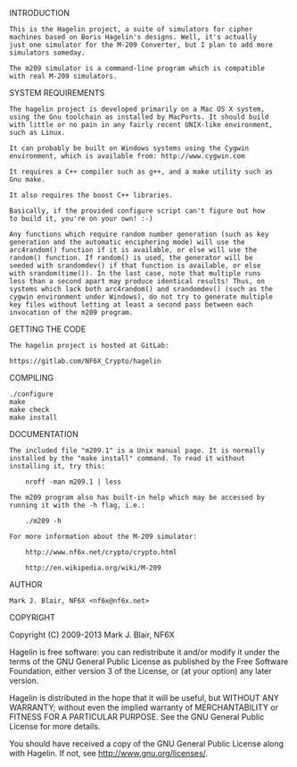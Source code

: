 INTRODUCTION

    This is the Hagelin project, a suite of simulators for cipher
    machines based on Boris Hagelin's designs. Well, it's actually
    just one simulator for the M-209 Converter, but I plan to add more
    simulators someday.

    The m209 simulator is a command-line program which is compatible
    with real M-209 simulators.


SYSTEM REQUIREMENTS

    The hagelin project is developed primarily on a Mac OS X system,
    using the Gnu toolchain as installed by MacPorts. It should build
    with little or no pain in any fairly recent UNIX-like environment,
    such as Linux.

    It can probably be built on Windows systems using the Cygwin
    environment, which is available from: http://www.cygwin.com

    It requires a C++ compiler such as g++, and a make utility such as
    Gnu make.

    It also requires the boost C++ libraries.

    Basically, if the provided configure script can't figure out how
    to build it, you're on your own! :-)

    Any functions which require random number generation (such as key
    generation and the automatic enciphering mode) will use the
    arc4random() function if it is available, or else will use the
    random() function. If random() is used, the generator will be
    seeded with srandomdev() if that function is available, or else
    with srandom(time()). In the last case, note that multiple runs
    less than a second apart may produce identical results! Thus, on
    systems which lack both arc4random() and srandomdev() (such as the
    cygwin environment under Windows), do not try to generate multiple
    key files without letting at least a second pass between each
    invocation of the m209 program.

GETTING THE CODE

    The hagelin project is hosted at GitLab:

    https://gitlab.com/NF6X_Crypto/hagelin

COMPILING

    ./configure
    make
    make check
    make install

DOCUMENTATION

    The included file "m209.1" is a Unix manual page. It is normally
    installed by the "make install" command. To read it without
    installing it, try this:

        nroff -man m209.1 | less

    The m209 program also has built-in help which may be accessed by
    running it with the -h flag, i.e.:

        ./m209 -h

    For more information about the M-209 simulator:

    	http://www.nf6x.net/crypto/crypto.html

        http://en.wikipedia.org/wiki/M-209

AUTHOR

    Mark J. Blair, NF6X <nf6x@nf6x.net>

COPYRIGHT

   Copyright (C) 2009-2013 Mark J. Blair, NF6X

   Hagelin is free software: you can redistribute it and/or modify it
   under the terms of the GNU General Public License as published by
   the Free Software Foundation, either version 3 of the License, or
   (at your option) any later version.
 
   Hagelin is distributed in the hope that it will be useful,
   but WITHOUT ANY WARRANTY; without even the implied warranty of
   MERCHANTABILITY or FITNESS FOR A PARTICULAR PURPOSE.  See the
   GNU General Public License for more details.
 
   You should have received a copy of the GNU General Public License
   along with Hagelin.  If not, see <http://www.gnu.org/licenses/>.

